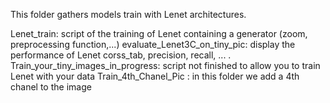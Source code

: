 This folder gathers models train with Lenet architectures.

Lenet_train: script of the training of Lenet containing a generator (zoom, preprocessing function,...)
evaluate_Lenet3C_on_tiny_pic: display the performance of Lenet corss_tab, precision, recall, ... .
Train_your_tiny_images_in_progress: script not finished to allow you to train Lenet with your data
Train_4th_Chanel_Pic : in this folder we add a 4th chanel to the image